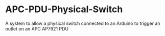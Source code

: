 # APC-PDU-Physical-Switch
A system to allow a physical switch connected to an Arduino to trigger an outlet on an APC AP7921 PDU
